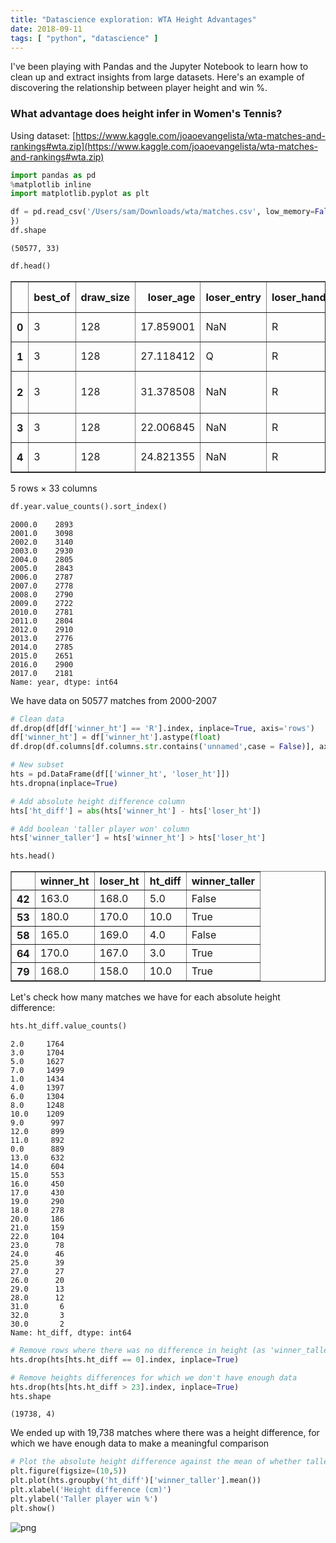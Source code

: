 ```yaml
---
title: "Datascience exploration: WTA Height Advantages"
date: 2018-09-11
tags: [ "python", "datascience" ]
---
```


I've been playing with Pandas and the Jupyter Notebook to learn how to clean up and extract insights from large datasets. Here's an example of discovering the relationship between player height and win %.


### What advantage does height infer in Women's Tennis? ###

Using dataset: [https://www.kaggle.com/joaoevangelista/wta-matches-and-rankings#wta.zip](https://www.kaggle.com/joaoevangelista/wta-matches-and-rankings#wta.zip)


```python
import pandas as pd 
%matplotlib inline
import matplotlib.pyplot as plt

df = pd.read_csv('/Users/sam/Downloads/wta/matches.csv', low_memory=False, dtype={
})
df.shape
```




    (50577, 33)




```python
df.head()
```




<div>
<style scoped>
    .dataframe tbody tr th:only-of-type {
        vertical-align: middle;
    }

    .dataframe tbody tr th {
        vertical-align: top;
    }

    .dataframe thead th {
        text-align: right;
    }
</style>
<table border="1" class="dataframe">
  <thead>
    <tr style="text-align: right;">
      <th></th>
      <th>best_of</th>
      <th>draw_size</th>
      <th>loser_age</th>
      <th>loser_entry</th>
      <th>loser_hand</th>
      <th>loser_ht</th>
      <th>loser_id</th>
      <th>loser_ioc</th>
      <th>loser_name</th>
      <th>loser_rank</th>
      <th>...</th>
      <th>winner_hand</th>
      <th>winner_ht</th>
      <th>winner_id</th>
      <th>winner_ioc</th>
      <th>winner_name</th>
      <th>winner_rank</th>
      <th>winner_rank_points</th>
      <th>winner_seed</th>
      <th>year</th>
      <th>Unnamed: 32</th>
    </tr>
  </thead>
  <tbody>
    <tr>
      <th>0</th>
      <td>3</td>
      <td>128</td>
      <td>17.859001</td>
      <td>NaN</td>
      <td>R</td>
      <td>NaN</td>
      <td>200002</td>
      <td>CRO</td>
      <td>Mirjana Lucic</td>
      <td>49.0</td>
      <td>...</td>
      <td>R</td>
      <td>170.0</td>
      <td>200001.0</td>
      <td>SUI</td>
      <td>Martina Hingis</td>
      <td>1.0</td>
      <td>6003.0</td>
      <td>1.0</td>
      <td>2000.0</td>
      <td>NaN</td>
    </tr>
    <tr>
      <th>1</th>
      <td>3</td>
      <td>128</td>
      <td>27.118412</td>
      <td>Q</td>
      <td>R</td>
      <td>NaN</td>
      <td>200004</td>
      <td>AUS</td>
      <td>Kerry Anne Guse</td>
      <td>133.0</td>
      <td>...</td>
      <td>R</td>
      <td>167.0</td>
      <td>200003.0</td>
      <td>BEL</td>
      <td>Justine Henin</td>
      <td>63.0</td>
      <td>510.0</td>
      <td>NaN</td>
      <td>2000.0</td>
      <td>NaN</td>
    </tr>
    <tr>
      <th>2</th>
      <td>3</td>
      <td>128</td>
      <td>31.378508</td>
      <td>NaN</td>
      <td>R</td>
      <td>NaN</td>
      <td>200005</td>
      <td>USA</td>
      <td>Jolene Watanabe Giltz</td>
      <td>118.0</td>
      <td>...</td>
      <td>R</td>
      <td>NaN</td>
      <td>200006.0</td>
      <td>SVK</td>
      <td>Karina Habsudova</td>
      <td>53.0</td>
      <td>574.0</td>
      <td>NaN</td>
      <td>2000.0</td>
      <td>NaN</td>
    </tr>
    <tr>
      <th>3</th>
      <td>3</td>
      <td>128</td>
      <td>22.006845</td>
      <td>NaN</td>
      <td>R</td>
      <td>NaN</td>
      <td>200007</td>
      <td>CRO</td>
      <td>Silvija Talaja</td>
      <td>23.0</td>
      <td>...</td>
      <td>R</td>
      <td>182.0</td>
      <td>200008.0</td>
      <td>AUS</td>
      <td>Alicia Molik</td>
      <td>116.0</td>
      <td>245.0</td>
      <td>NaN</td>
      <td>2000.0</td>
      <td>NaN</td>
    </tr>
    <tr>
      <th>4</th>
      <td>3</td>
      <td>128</td>
      <td>24.821355</td>
      <td>NaN</td>
      <td>R</td>
      <td>NaN</td>
      <td>200010</td>
      <td>ITA</td>
      <td>Rita Grande</td>
      <td>60.0</td>
      <td>...</td>
      <td>R</td>
      <td>165.0</td>
      <td>200009.0</td>
      <td>THA</td>
      <td>Tamarine Tanasugarn</td>
      <td>72.0</td>
      <td>439.0</td>
      <td>NaN</td>
      <td>2000.0</td>
      <td>NaN</td>
    </tr>
  </tbody>
</table>
<p>5 rows × 33 columns</p>
</div>




```python
df.year.value_counts().sort_index()
```




    2000.0    2893
    2001.0    3098
    2002.0    3140
    2003.0    2930
    2004.0    2805
    2005.0    2843
    2006.0    2787
    2007.0    2778
    2008.0    2790
    2009.0    2722
    2010.0    2781
    2011.0    2804
    2012.0    2910
    2013.0    2776
    2014.0    2785
    2015.0    2651
    2016.0    2900
    2017.0    2181
    Name: year, dtype: int64



We have data on 50577 matches from 2000-2007


```python
# Clean data
df.drop(df[df['winner_ht'] == 'R'].index, inplace=True, axis='rows')
df['winner_ht'] = df['winner_ht'].astype(float)
df.drop(df.columns[df.columns.str.contains('unnamed',case = False)], axis=1, inplace=True)
```


```python
# New subset
hts = pd.DataFrame(df[['winner_ht', 'loser_ht']])
hts.dropna(inplace=True)

# Add absolute height difference column
hts['ht_diff'] = abs(hts['winner_ht'] - hts['loser_ht'])

# Add boolean 'taller player won' column
hts['winner_taller'] = hts['winner_ht'] > hts['loser_ht']

hts.head()
```




<div>
<style scoped>
    .dataframe tbody tr th:only-of-type {
        vertical-align: middle;
    }

    .dataframe tbody tr th {
        vertical-align: top;
    }

    .dataframe thead th {
        text-align: right;
    }
</style>
<table border="1" class="dataframe">
  <thead>
    <tr style="text-align: right;">
      <th></th>
      <th>winner_ht</th>
      <th>loser_ht</th>
      <th>ht_diff</th>
      <th>winner_taller</th>
    </tr>
  </thead>
  <tbody>
    <tr>
      <th>42</th>
      <td>163.0</td>
      <td>168.0</td>
      <td>5.0</td>
      <td>False</td>
    </tr>
    <tr>
      <th>53</th>
      <td>180.0</td>
      <td>170.0</td>
      <td>10.0</td>
      <td>True</td>
    </tr>
    <tr>
      <th>58</th>
      <td>165.0</td>
      <td>169.0</td>
      <td>4.0</td>
      <td>False</td>
    </tr>
    <tr>
      <th>64</th>
      <td>170.0</td>
      <td>167.0</td>
      <td>3.0</td>
      <td>True</td>
    </tr>
    <tr>
      <th>79</th>
      <td>168.0</td>
      <td>158.0</td>
      <td>10.0</td>
      <td>True</td>
    </tr>
  </tbody>
</table>
</div>



Let's check how many matches we have for each absolute height difference:


```python
hts.ht_diff.value_counts()
```




    2.0     1764
    3.0     1704
    5.0     1627
    7.0     1499
    1.0     1434
    4.0     1397
    6.0     1304
    8.0     1248
    10.0    1209
    9.0      997
    12.0     899
    11.0     892
    0.0      889
    13.0     632
    14.0     604
    15.0     553
    16.0     450
    17.0     430
    19.0     290
    18.0     278
    20.0     186
    21.0     159
    22.0     104
    23.0      78
    24.0      46
    25.0      39
    27.0      27
    26.0      20
    29.0      13
    28.0      12
    31.0       6
    32.0       3
    30.0       2
    Name: ht_diff, dtype: int64




```python
# Remove rows where there was no difference in height (as 'winner_taller' always false)
hts.drop(hts[hts.ht_diff == 0].index, inplace=True)

# Remove heights differences for which we don't have enough data
hts.drop(hts[hts.ht_diff > 23].index, inplace=True)
hts.shape
```




    (19738, 4)



We ended up with 19,738 matches where there was a height difference, for which we have enough data to make a meaningful comparison


```python
# Plot the absolute height difference against the mean of whether taller player won (0.0 -> 1.0)
plt.figure(figsize=(10,5))
plt.plot(hts.groupby('ht_diff')['winner_taller'].mean())
plt.xlabel('Height difference (cm)')
plt.ylabel('Taller player win %')
plt.show()
```


![png](/images/output_11_0.png)



```python

```

